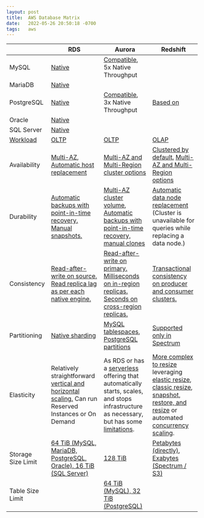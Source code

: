 ```yaml
---
layout: post
title:  AWS Database Matrix
date:   2022-05-26 20:50:18 -0700
tags:   aws
---
```

||RDS|Aurora|Redshift|
|-|-|-|-|
|MySQL|[Native](https://docs.aws.amazon.com/AmazonRDS/latest/UserGuide/CHAP_MySQL.html)|[Compatible](https://docs.aws.amazon.com/AmazonRDS/latest/AuroraUserGuide/Aurora.AuroraMySQL.html), 5x Native Throughput|
|MariaDB|[Native](https://docs.aws.amazon.com/AmazonRDS/latest/UserGuide/CHAP_MariaDB.html)|
|PostgreSQL|[Native](https://docs.aws.amazon.com/AmazonRDS/latest/UserGuide/CHAP_PostgreSQL.html)|[Compatible](https://docs.aws.amazon.com/AmazonRDS/latest/AuroraUserGuide/Aurora.AuroraPostgreSQL.html), 3x Native Throughput|[Based on](https://docs.aws.amazon.com/redshift/latest/dg/c_redshift-and-postgres-sql.html)
|Oracle|[Native](https://docs.aws.amazon.com/AmazonRDS/latest/UserGuide/CHAP_Oracle.html)|
|SQL Server|[Native](https://docs.aws.amazon.com/AmazonRDS/latest/UserGuide/CHAP_SQLServer.html)|
|[Workload](https://blog.treasuredata.com/blog/2016/02/10/whats-the-difference-between-aws-redshift-aurora/)|[OLTP](https://en.wikipedia.org/wiki/Online_transaction_processing)|[OLTP](https://en.wikipedia.org/wiki/Online_transaction_processing)|[OLAP](https://en.wikipedia.org/wiki/Online_analytical_processing)|
|Availability|[Multi-AZ](https://aws.amazon.com/rds/ha/), [Automatic host replacement](https://aws.amazon.com/rds/features/)|[Multi-AZ and Multi-Region cluster options](https://docs.aws.amazon.com/AmazonRDS/latest/AuroraUserGuide/Concepts.AuroraHighAvailability.html)|[Clustered by default.](https://aws.amazon.com/redshift/faqs/) [Multi-AZ and Multi-Region options](https://aws.amazon.com/blogs/big-data/building-multi-az-or-multi-region-amazon-redshift-clusters/)
|Durability|[Automatic backups with point-in-time recovery.  Manual snapshots.](https://aws.amazon.com/rds/features/)|[Multi-AZ cluster volume](https://docs.aws.amazon.com/AmazonRDS/latest/AuroraUserGuide/Aurora.Overview.StorageReliability.html), [Automatic backups with point-in-time recovery, manual clones](https://docs.aws.amazon.com/AmazonRDS/latest/AuroraUserGuide/Aurora.Managing.Backups.html)|[Automatic data node replacement](https://aws.amazon.com/redshift/faqs/) (Cluster is unavailable for queries while replacing a data node.)
|Consistency|[Read-after-write on source.  Read replica lag as per each native engine.](https://aws.amazon.com/rds/faqs/)|[Read-after-write on primary.  Milliseconds on in-region replicas.  Seconds on cross-region replicas.](https://aws.amazon.com/rds/aurora/faqs/)|[Transactional consistency on producer and consumer clusters.](https://docs.aws.amazon.com/redshift/latest/dg/data_consistency.html)|
|Partitioning|[Native sharding](https://aws.amazon.com/blogs/database/sharding-with-amazon-relational-database-service/)|[MySQL tablespaces](https://aws.amazon.com/blogs/database/planning-and-optimizing-amazon-aurora-with-mysql-compatibility-for-consolidated-workloads/), [PostgreSQL partitions](https://docs.aws.amazon.com/AmazonRDS/latest/AuroraUserGuide/PostgreSQL_Partitions.html)|[Supported only in Spectrum](https://docs.aws.amazon.com/redshift/latest/dg/c_redshift-sql-implementated-differently.html)|
|Elasticity|Relatively straightforward [vertical and horizontal scaling.](https://aws.amazon.com/blogs/database/scaling-your-amazon-rds-instance-vertically-and-horizontally/)  Can run Reserved Instances or On Demand|As RDS or has a [serverless](https://aws.amazon.com/rds/aurora/serverless/) offering that automatically starts, scales, and stops infrastructure as necessary, but has some [limitations](https://docs.aws.amazon.com/AmazonRDS/latest/AuroraUserGuide/aurora-serverless.html#aurora-serverless.limitations).|[More complex to resize](https://aws.amazon.com/premiumsupport/knowledge-center/resize-redshift-cluster/) leveraging [elastic resize](https://docs.aws.amazon.com/redshift/latest/mgmt/managing-cluster-operations.html#elastic-resize), [classic resize](https://docs.aws.amazon.com/redshift/latest/mgmt/managing-cluster-operations.html#classic-resize), [snapshot, restore, and resize](https://docs.aws.amazon.com/redshift/latest/mgmt/managing-cluster-operations.html#rs-tutorial-snapshot-restore-resize-overview) or automated [concurrency scaling](https://docs.aws.amazon.com/redshift/latest/dg/concurrency-scaling.html).
|Storage Size Limit|[64 TiB (MySQL, MariaDB, PostgreSQL, Oracle), 16 TiB (SQL Server)](https://docs.aws.amazon.com/AmazonRDS/latest/UserGuide/CHAP_Storage.html)|[128 TiB](https://docs.aws.amazon.com/AmazonRDS/latest/AuroraUserGuide/CHAP_Limits.html)|[Petabytes (directly)](https://aws.amazon.com/blogs/big-data/use-amazon-redshift-ra3-with-managed-storage-in-your-modern-data-architecture/), [Exabytes (Spectrum / S3)](https://aws.amazon.com/blogs/aws/amazon-redshift-spectrum-exabyte-scale-in-place-queries-of-s3-data/)
|Table Size Limit||[64 TiB (MySQL), 32 TiB (PostgreSQL)](https://docs.aws.amazon.com/AmazonRDS/latest/AuroraUserGuide/CHAP_Limits.html)|
